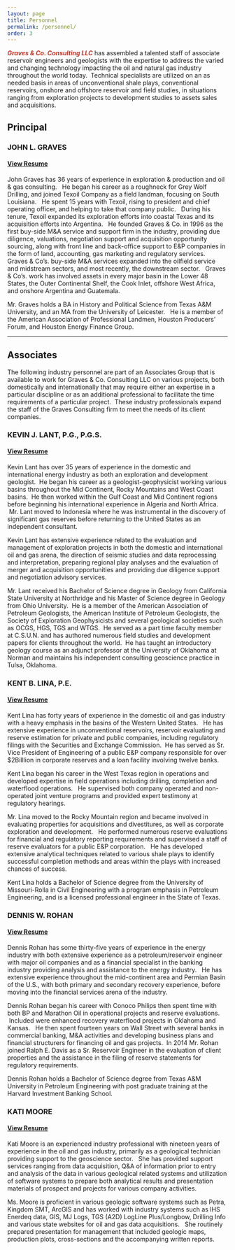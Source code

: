 ```yaml
---
layout: page
title: Personnel
permalink: /personnel/
order: 3
---
```

<span style="color:#c0392b">**_Graves & Co. Consulting LLC_**</span> has assembled a talented staff of associate reservoir engineers and geologists with the expertise to address the varied and changing technology impacting the oil and natural gas industry throughout the world today. &nbsp;Technical specialists are utilized on an as needed basis in areas of unconventional shale plays, conventional reservoirs, onshore and offshore reservoir and field studies, in situations ranging from exploration projects to development studies to assets sales and acquisitions.  

## Principal

### JOHN L. GRAVES
#### [View Resume](/resumes/john_graves_resume.docx)

John Graves has 36 years of experience in exploration & production and oil & gas consulting. &nbsp; He began his career as a roughneck for Grey Wolf Drilling, and joined Texoil Company as a field landman, focusing on South Louisiana. &nbsp; He spent 15 years with Texoil, rising to president and chief operating officer, and helping to take that company public. &nbsp; During his tenure, Texoil expanded its exploration efforts into coastal Texas and its acquisition efforts into Argentina. &nbsp; He founded Graves & Co. in 1996 as the first buy-side M&A service and support firm in the industry, providing due diligence, valuations, negotiation support and acquisition opportunity sourcing, along with front line and back-office support to E&P companies in the form of land, accounting, gas marketing and regulatory services. &nbsp; Graves & Co’s. buy-side M&A services expanded into the oilfield service and midstream sectors, and most recently, the downstream sector. &nbsp; Graves & Co’s. work has involved assets in every major basin in the Lower 48 States, the Outer Continental Shelf, the Cook Inlet, offshore West Africa, and onshore Argentina and Guatemala. 

Mr. Graves holds a BA in History and Political Science from Texas A&M University, and an MA from the University of Leicester. &nbsp; He is a member of the American Association of Professional Landmen, Houston Producers’ Forum, and Houston Energy Finance Group.

---

## Associates

The following industry personnel are part of an Associates Group that is available to work for Graves & Co. Consulting LLC on various projects, both domestically and internationally that may require either an expertise in a particular discipline or as an additional professional to facilitate the time requirements of a particular project. &nbsp;These industry professionals expand the staff of the Graves Consulting firm to meet the needs of its client companies. 

### KEVIN J. LANT, P.G., P.G.S. 
#### [View Resume](/resumes/kevin_lant_resume.docx)

Kevin Lant has over 35 years of experience in the domestic and international energy industry as both an exploration and development geologist. &nbsp;He began his career as a geologist-geophysicist working various basins throughout the Mid Continent, Rocky Mountains and West Coast basins. &nbsp;He then worked within the Gulf Coast and Mid Continent regions before beginning his international experience in Algeria and North Africa. &nbsp;Mr. Lant moved to Indonesia where he was instrumental in the discovery of significant gas reserves before returning to the United States as an independent consultant. 

Kevin Lant has extensive experience related to the evaluation and management of exploration projects in both the domestic and international oil and gas arena, the direction of seismic studies and data reprocessing and interpretation, preparing regional play analyses and the evaluation of merger and acquisition opportunities and providing due diligence support and negotiation advisory services. 

Mr. Lant received his Bachelor of Science degree in Geology from California State University at Northridge and his Master of Science degree in Geology from Ohio University. &nbsp;He is a member of the American Association of Petroleum Geologists, the American Institute of Petroleum Geologists, the Society of Exploration Geophysicists and several geological societies such as OCGS, HGS, TGS and WTGS. &nbsp;He served as a part time faculty member at C.S.U.N. and has authored numerous field studies and development papers for clients throughout the world. &nbsp;He has taught an introductory geology course as an adjunct professor at the University of Oklahoma at Norman and maintains his independent consulting geoscience practice in Tulsa, Oklahoma.

### KENT B. LINA, P.E.
#### [View Resume](/resumes/kent_lina_resume.doc)

Kent Lina has forty years of experience in the domestic oil and gas industry with a heavy emphasis in the basins of the Western United States. &nbsp; He has extensive experience in unconventional reservoirs, reservoir evaluating and reserve estimation for private and public companies, including regulatory filings with the Securities and Exchange Commission. &nbsp;He has served as Sr. Vice President of Engineering of a public E&P company responsible for over $2Billlion in corporate reserves and a loan facility involving twelve banks.

Kent Lina began his career in the West Texas region in operations and developed expertise in field operations including drilling, completion and waterflood operations. &nbsp; He supervised both company operated and non-operated joint venture programs and provided expert testimony at regulatory hearings.

Mr. Lina moved to the Rocky Mountain region and became involved in evaluating properties for acquisitions and divestitures, as well as corporate exploration and development. &nbsp; He performed numerous reserve evaluations for financial and regulatory reporting requirements and supervised a staff of reserve evaluators for a public E&P corporation. &nbsp; He has developed extensive analytical techniques related to various shale plays to identify successful completion methods and areas within the plays with increased chances of success.

Kent Lina holds a Bachelor of Science degree from the University of Missouri-Rolla in Civil Engineering with a program emphasis in Petroleum Engineering, and is a licensed professional engineer in the State of Texas. 

### DENNIS W. ROHAN
#### [View Resume](/resumes/dennis_rohan_resume.docx)

Dennis Rohan has some thirty-five years of experience in the energy industry with both extensive experience as a petroleum/reservoir engineer with major oil companies and as a financial specialist in the banking industry providing analysis and assistance to the energy industry. &nbsp; He has extensive experience throughout the mid-continent area and Permian Basin of the U.S., with both primary and secondary recovery experience, before moving into the financial services arena of the industry.

Dennis Rohan began his career with Conoco Philips then spent time with both BP and Marathon Oil in operational projects and reserve evaluations. &nbsp;Included were enhanced recovery waterflood projects in Oklahoma and Kansas. &nbsp; He then spent fourteen years on Wall Street with several banks in commercial banking, M&A activities and developing business plans and financial structurers for financing oil and gas projects. &nbsp;In 2014 Mr. Rohan joined Ralph E. Davis as a Sr. Reservoir Engineer in the evaluation of client properties and the assistance in the filing of reserve statements for regulatory requirements.

Dennis Rohan holds a Bachelor of Science degree from Texas A&M University in Petroleum Engineering with post graduate training at the Harvard Investment Banking School.   

### KATI MOORE
#### [View Resume](/resumes/kati_moore_resume.docx)

Kati Moore is an experienced industry professional with nineteen years of experience in the oil and gas industry, primarily as a geological technician providing support to the geoscience sector. &nbsp; She has provided support services ranging from data acquisition, Q&A of information prior to entry and analysis of the data in various geological related systems and utilization of software systems to prepare both analytical results and presentation materials of prospect and projects for various company activities.

Ms. Moore is proficient in various geologic software systems such as Petra, Kingdom SMT, ArcGIS and has worked with industry systems such as IHS Enerdeq data, GIS, MJ Logs, TGS (A2D) LogLine Plus/Longbow,  Drilling Info and various state websites for oil and gas data acquisitions. &nbsp; She routinely prepared presentation for management that included geologic maps, production plots, cross-sections and the accompanying written reports. 
